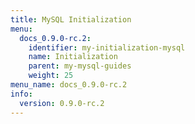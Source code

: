 ```yaml
---
title: MySQL Initialization
menu:
  docs_0.9.0-rc.2:
    identifier: my-initialization-mysql
    name: Initialization
    parent: my-mysql-guides
    weight: 25
menu_name: docs_0.9.0-rc.2
info:
  version: 0.9.0-rc.2
---
```



